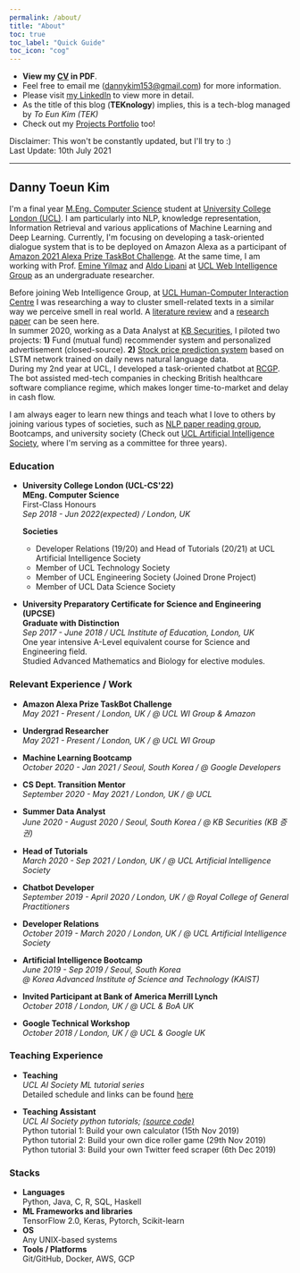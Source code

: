 ```yaml
---
permalink: /about/
title: "About"
toc: true
toc_label: "Quick Guide"
toc_icon: "cog"
--- 
```

- **View my [CV](/assets/CV.pdf) in PDF**.
- Feel free to email me ([dannykim153@gmail.com](mailto:dannykim153@gmail.com)) for more information.  
- Please visit [my LinkedIn](https://www.linkedin.com/in/danny-toeun-kim/) to view more in detail.
- As the title of this blog (**TEKnology**) implies, this is a tech-blog managed by *To Eun Kim (TEK)* 
- Check out my [Projects Portfolio](https://kimdanny.github.io/portfolio/) too!

Disclaimer: This won't be constantly updated, but I'll try to :)  
Last Update: 10th July 2021

---
## Danny Toeun Kim

I'm a final year [M.Eng. Computer Science](https://www.ucl.ac.uk/computer-science/study/undergraduate/computer-science-meng) student 
at [University College London (UCL)](https://www.ucl.ac.uk).
I am particularly into NLP, knowledge representation, Information Retrieval 
and various applications of Machine Learning and Deep Learning.
Currently, I'm focusing on developing a task-oriented dialogue system that is to be deployed on Amazon Alexa
as a participant of [Amazon 2021 Alexa Prize TaskBot Challenge](https://developer.amazon.com/alexaprize).
At the same time, I am working with Prof. [Emine Yilmaz](https://sites.google.com/site/emineyilmaz/) and [Aldo Lipani](https://aldolipani.com) 
at [UCL Web Intelligence Group](http://wi.cs.ucl.ac.uk) as an undergraduate researcher.

Before joining Web Intelligence Group, at [UCL Human-Computer Interaction Centre](https://uclic.ucl.ac.uk) 
I was researching a way to cluster smell-related texts in a similar way we perceive smell in real world.
A [literature review](https://github.com/kimdanny/Olfactory-NLP/blob/main/An%20NLP%20approach%20to%20classify%20smell%20experiences.pdf) 
and a [research paper](https://github.com/kimdanny/Olfactory-NLP/blob/main/Exploring_the_potential_of_automating_the_process_of_clustering_smell_stories.pdf) can be seen here.  
In summer 2020, working as a Data Analyst at [KB Securities](https://www.kbsec.com/go.able?linkcd=m50030032), 
I piloted two projects: **1)** Fund (mutual fund) recommender system and personalized advertisement (closed-source). **2)** [Stock price prediction system](https://github.com/kimdanny/Quant)
based on LSTM network trained on daily news natural language data.  
During my 2nd year at UCL, I developed a task-oriented chatbot at [RCGP](https://www.rcgp.org.uk).
The bot assisted med-tech companies in checking 
British healthcare software compliance regime, which makes longer time-to-market and delay in cash flow.  

I am always eager to learn new things and teach what I love to others by joining various types of societies, 
such as [NLP paper reading group](https://github.com/jiphyeonjeon/season2), Bootcamps, and university society 
(Check out [UCL Artificial Intelligence Society](https://github.com/UCLAIS), where I'm serving as a committee for three years).


### Education
* **University College London (UCL-CS'22)**  
  **MEng. Computer Science**  
  First-Class Honours  
  *Sep 2018 - Jun 2022(expected) / London, UK*
  
  **Societies**
  - Developer Relations (19/20) and Head of Tutorials (20/21) at UCL Artificial Intelligence Society
  - Member of UCL Technology Society
  - Member of UCL Engineering Society (Joined Drone Project)
  - Member of UCL Data Science Society
  
* **University Preparatory Certificate for Science and Engineering (UPCSE)**  
  **Graduate with Distinction**  
  *Sep 2017 - June 2018 / UCL Institute of Education, London, UK*  
  One year intensive A-Level equivalent course for Science and Engineering field.  
  Studied Advanced Mathematics and Biology for elective modules.


### Relevant Experience / Work
* **Amazon Alexa Prize TaskBot Challenge**  
  *May 2021 - Present / London, UK / @ UCL WI Group & Amazon*
  
* **Undergrad Researcher**  
  *May 2021 - Present / London, UK / @ UCL WI Group*

* **Machine Learning Bootcamp**  
  *October 2020 - Jan 2021 / Seoul, South Korea / @ Google Developers*

* **CS Dept. Transition Mentor**  
  *September 2020 - May 2021 / London, UK / @ UCL*
  
* **Summer Data Analyst**  
  *June 2020 - August 2020 / Seoul, South Korea / @ KB Securities (KB 증권)*

* **Head of Tutorials**  
  *March 2020 - Sep 2021 / London, UK / @ UCL Artificial Intelligence Society*

* **Chatbot Developer**  
  *September 2019 - April 2020 / London, UK / @ Royal College of General Practitioners*

* **Developer Relations**  
  *October 2019 - March 2020 / London, UK / @ UCL Artificial Intelligence Society*

* **Artificial Intelligence Bootcamp**  
  *June 2019 - Sep 2019 / Seoul, South Korea*  
  *@ Korea Advanced Institute of Science and Technology (KAIST)*  
  
* **Invited Participant at Bank of America Merrill Lynch**  
  *October 2018 / London, UK / @ UCL & BoA UK*  

* **Google Technical Workshop**  
  *October 2018 / London, UK / @ UCL & Google UK*  


### Teaching Experience
* **Teaching**  
  *UCL AI Society ML tutorial series*  
  Detailed schedule and links can be found [here](https://github.com/UCLAIS/Machine-Learning-Tutorials) 
  
* **Teaching Assistant**  
  *UCL AI Society python tutorials; [(source code)](https://github.com/UCLAIS/Python-Tutorials)*   
  Python tutorial 1: Build your own calculator (15th Nov 2019)  
  Python tutorial 2: Build your own dice roller game (29th Nov 2019)  
  Python tutorial 3: Build your own Twitter feed scraper (6th Dec 2019)  


### Stacks
* **Languages**    
    Python, Java, C, R, SQL, Haskell
* **ML Frameworks and libraries**  
    TensorFlow 2.0, Keras, Pytorch, Scikit-learn
* **OS**  
    Any UNIX-based systems
* **Tools / Platforms**  
    Git/GitHub, Docker, AWS, GCP